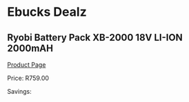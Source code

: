 
# Ebucks Dealz
## Ryobi Battery Pack XB-2000 18V LI-ION 2000mAH
[Product Page](https://www.ebucks.com/web/shop/productSelected.do?prodId=1201685753&catId=363410833)

Price: R759.00

Savings: 


	